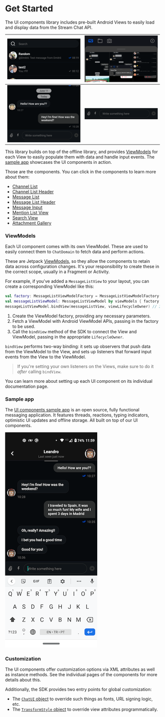 # Get Started

The UI components library includes pre-built Android Views to easily load and display data from the Stream Chat API.

|![Channel List](../assets/channel_list.png)|![Attachments](../assets/attachments.png)|  
|---|---|
|![messages](../assets/messages.png)|![Message Input](../assets/message_input.png)|  

This library builds on top of the offline library, and provides [ViewModels](#viewmodels) for each View to easily populate them with data and handle input events. The [sample app](#sample-app) showcases the UI components in action.

Those are the components. You can click in the components to learn more about them:

- [Channel List](./04-components/01-channel-list.md)
- [Channel List Header](./04-components/02-channel-list-header.md)
- [Message List](./04-components/03-message-list.md)
- [Message List Header](./04-components/04-message-list-header.md)
- [Message Input](./04-components/05-message-input.md)
- [Mention List View](./04-components/06-mention-list-view.md)
- [Search View](./04-components/07-search-view.md)
- [Attachment Gallery](./04-components/08-attachment-gallery.md)

### ViewModels

Each UI component comes with its own ViewModel. These are used to easily connect them to `ChatDomain` to fetch data and perform actions.

These are Jetpack [ViewModels](https://developer.android.com/topic/libraries/architecture/viewmodel), so they allow the components to retain data across configuration changes. It's your responsibility to create these in the correct scope, usually in a Fragment or Activity.

For example, if you've added a `MessageListView` to your layout, you can create a corresponding ViewModel like this:

```kotlin
val factory: MessageListViewModelFactory = MessageListViewModelFactory(cid = "channelType:channelId") // 1
val messageListViewModel: MessageListViewModel by viewModels { factory } // 2
messageListViewModel.bindView(messageListView, viewLifecycleOwner) // 3
```

1. Create the ViewModel factory, providing any necessary parameters.
2. Fetch a ViewModel with Android ViewModel APIs, passing in the factory to be used.
3. Call the `bindView` method of the SDK to connect the View and ViewModel, passing in the appropriate `LifecycleOwner`.

`bindView` performs two-way binding: it sets up observers that push data from the ViewModel to the View, and sets up listeners that forward input events from the View to the ViewModel.

> If you're setting your own listeners on the Views, make sure to do it _after_ calling `bindView`.

You can learn more about setting up each UI component on its individual documentation page.

### Sample app

The [UI components sample app](https://github.com/GetStream/stream-chat-android/tree/main/stream-chat-android-ui-components-sample) is an open source, fully functional messaging application. It features threads, reactions, typing indicators, optimistic UI updates and offline storage. All built on top of our UI components.

![Sample App](../assets/sample_app.png)

### Customization

The UI components offer customization options via XML attributes as well as instance methods. See the individual pages of the components for more details about this.

Additionally, the SDK provides two entry points for global customization:
- The [`ChatUI` object](./03-chatui.md) to override such things as fonts, URL signing logic, etc.
- The [`TransformStyle` object](./02-global-styling.md) to override view attributes programmatically.


